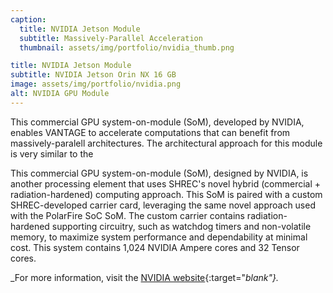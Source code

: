 ```yaml
---
caption:
  title: NVIDIA Jetson Module
  subtitle: Massively-Parallel Acceleration
  thumbnail: assets/img/portfolio/nvidia_thumb.png

title: NVIDIA Jetson Module
subtitle: NVIDIA Jetson Orin NX 16 GB
image: assets/img/portfolio/nvidia.png
alt: NVIDIA GPU Module
---
```


This commercial GPU system-on-module (SoM), developed by NVIDIA, enables VANTAGE to accelerate computations that can benefit from massively-paralell architectures. The architectural approach for this module is very similar to the

This commercial GPU system-on-module (SoM), designed by NVIDIA, is another processing element that uses SHREC's novel hybrid (commercial + radiation-hardened) computing approach. This SoM is paired with a custom SHREC-developed carrier card, leveraging the same novel approach used with the PolarFire SoC SoM. The custom carrier contains radiation-hardened supporting circuitry, such as watchdog timers and non-volatile memory, to maximize system performance and dependability at minimal cost. This system contains 1,024 NVIDIA Ampere cores and 32 Tensor cores.

_For more information, visit the [NVIDIA website](https://www.nvidia.com/){:target="_blank"}._
